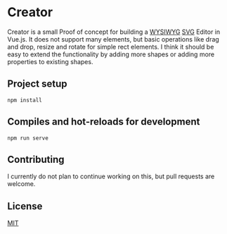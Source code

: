 # Creator

Creator is a small Proof of concept for building a [WYSIWYG](https://en.wikipedia.org/wiki/WYSIWYG) [SVG](https://developer.mozilla.org/en-US/docs/Web/SVG) Editor in Vue.js. It does not support many elements, but basic operations like drag and drop, resize and rotate for simple rect elements.
I think it should be easy to extend the functionality by adding more shapes or adding more properties to existing shapes.


## Project setup
```
npm install
```

## Compiles and hot-reloads for development
```
npm run serve
```

## Contributing
I currently do not plan to continue working on this, but pull requests are welcome.

## License
[MIT](https://choosealicense.com/licenses/mit/)
